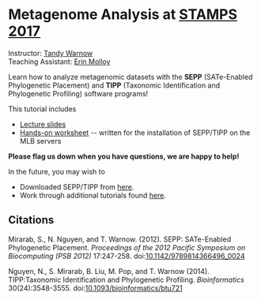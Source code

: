 Metagenome Analysis at [STAMPS 2017](https://stamps.mbl.edu/index.php/Schedule)
===============================================================================

Instructor: [Tandy Warnow](http://tandy.cs.illinois.edu)  
Teaching Assistant: [Erin Molloy](http://emolloy2.web.engr.illinois.edu)   

Learn how to analyze metagenomic datasets with the **SEPP** (SATe-Enabled Phylogenetic Placement) and **TIPP** (Taxonomic Identification and Phylogenetic Profiling) software programs!

This tutorial includes
+ [Lecture slides](http://tandy.cs.illinois.edu/stamps-warnow.pdf)
+ [Hands-on worksheet](tutorial.md) -- written for the installation of SEPP/TIPP on the MLB servers

**Please flag us down when you have questions, we are happy to help!**

In the future, you may wish to
+ Downloaded SEPP/TIPP from [here](https://github.com/smirarab/sepp).
+ Work through additional tutorials found [here](https://github.com/smirarab/sepp/tree/master/tutorial).

Citations
---------
Mirarab, S., N. Nguyen, and T. Warnow. (2012). SEPP: SATe-Enabled Phylogenetic Placement. *Proceedings of the 2012 Pacific Symposium on Biocomputing (PSB 2012)* 17:247-258. doi:[10.1142/9789814366496_0024](http://www.worldscientific.com/doi/abs/10.1142/9789814366496_0024)

Nguyen, N., S. Mirarab, B. Liu, M. Pop, and T. Warnow (2014). TIPP:Taxonomic Identification and Phylogenetic Profiling. *Bioinformatics* 30(24):3548-3555. doi:[10.1093/bioinformatics/btu721](https://academic.oup.com/bioinformatics/article-lookup/doi/10.1093/bioinformatics/btu721)
